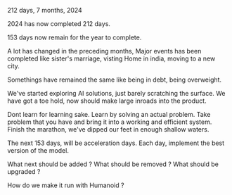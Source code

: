 212 days, 7 months,  2024

2024 has now completed 212 days. 

153 days now remain for the year to complete. 

A lot has changed in the preceding months,
Major events has been completed like sister's marriage, visting Home in india, moving to a new city.

Somethings have remained the same like being in debt, being overweight. 

We've started exploring AI solutions,  just barely scratching the surface. We have got a toe hold,  now should make large inroads into the product. 

Dont learn for learning sake. Learn by solving an actual problem. Take problem that you have and bring it into a working and efficient system. 
Finish the marathon,  we've dipped our feet in enough shallow waters.  

The next 153 days,  will be acceleration days. 
Each day,  implement the best version of the model.  

What next should be added ? 
What should be removed ?
What should be upgraded ?

How do we make it run with Humanoid ?




